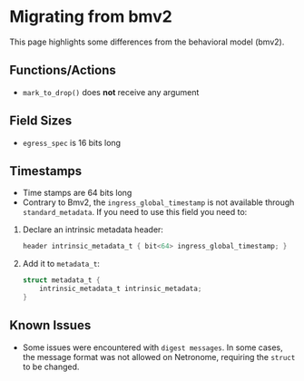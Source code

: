 # Migrating from bmv2

This page highlights some differences from the behavioral model (bmv2).

## Functions/Actions
- `mark_to_drop()` does **not** receive any argument

## Field Sizes
- `egress_spec` is 16 bits long

## Timestamps
- Time stamps are 64 bits long
- Contrary to Bmv2, the `ingress_global_timestamp` is not available through `standard_metadata`. If you need to use this field you need to:

<break>

1. Declare an intrinsic metadata header:
    
    ```c
    header intrinsic_metadata_t { bit<64> ingress_global_timestamp; }
    ```
  
2. Add it to `metadata_t`:
    
    ```c
    struct metadata_t {
        intrinsic_metadata_t intrinsic_metadata;
    }
    ```
## Known Issues

- Some issues were encountered with `digest messages`. In some cases, the message format was not allowed on Netronome, requiring the `struct` to be changed.
